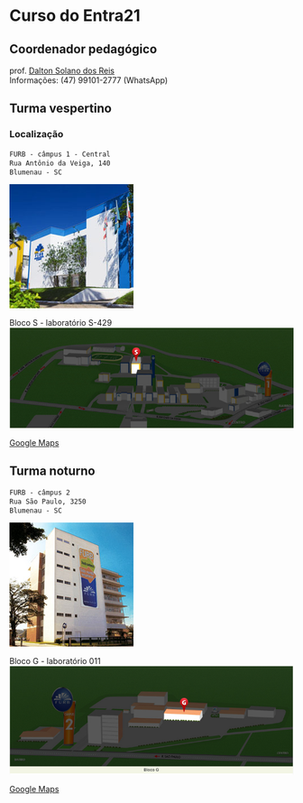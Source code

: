 # Curso do Entra21

## Coordenador pedagógico

prof. [Dalton Solano dos Reis](https://github.com/dalton-reis/dalton-reis "Dalton Solano dos Reis")  
Informações: (47) 99101-2777 (WhatsApp)

## Turma vespertino

### Localização

    FURB - câmpus 1 - Central  
    Rua Antônio da Veiga, 140  
    Blumenau - SC  
![FURB - Câmpus 1](furbCampus1_fachada.png)  

  Bloco S - laboratório S-429  
![Bloco S](furbCampus1_blocoS.png)  

  [Google Maps](https://www.google.com/maps/place/Funda%C3%A7%C3%A3o+Universidade+Regional+de+Blumenau+-+FURB/@-26.9057073,-49.0790221,17z/data=!3m1!4b1!4m6!3m5!1s0x94df1f2b4ebc711b:0xca47c4b02338db14!8m2!3d-26.9057073!4d-49.0790221!16s%2Fg%2F124spxss3?entry=ttu "Google Maps")  

## Turma noturno

    FURB - câmpus 2  
    Rua São Paulo, 3250  
    Blumenau - SC    
![FURB - Câmpus 2](furbCampus2_fachada.png)  

  Bloco G - laboratório 011  
![Bloco G](furbCampus2_blocoG.png)  

  [Google Maps](https://www.google.com/maps?cid=1363094366434644461&_ga=2.147400183.1369559237.1542710343-1088331020.1542710343 "Google Maps")  
